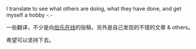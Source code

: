 I translate to see what others are doing, what they have done, and get myself a hobby -.-

一些翻译，不少是向[伯乐在线](http://fanyi.jobbole.com/)的投稿，另外是自己发现的不错的文章 & others。

希望可以坚持下去。
